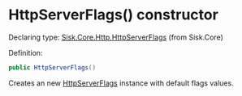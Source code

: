 <!--

Copyrights 2023 Sisk Framework - CypherPotato
Published under MIT license

!!! DO NOT EDIT THIS FILE !!!
This file was generated by a tool in the Sisk package. To edit the information in this documentation,
edit the XML documentation present in the Sisk source code.

-->


# HttpServerFlags() constructor

Declaring type: [Sisk.Core.Http.HttpServerFlags](/read?q=/contents/spec/Sisk.Core.Http.HttpServerFlags.md) (from Sisk.Core)


Definition:

```cs
public HttpServerFlags()
```

Creates an new <a href="/read?q=/contents/spec/Sisk.Core.Http.HttpServerFlags.md">HttpServerFlags</a> instance with default flags values.

